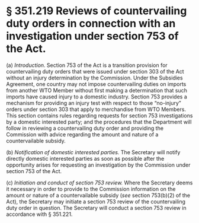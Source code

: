 # § 351.219   Reviews of countervailing duty orders in connection with an investigation under section 753 of the Act.

(a) *Introduction.* Section 753 of the Act is a transition provision for countervailing duty orders that were issued under section 303 of the Act without an injury determination by the Commission. Under the Subsidies Agreement, one country may not impose countervailing duties on imports from another WTO Member without first making a determination that such imports have caused injury to a domestic industry. Section 753 provides a mechanism for providing an injury test with respect to those “no-injury” orders under section 303 that apply to merchandise from WTO Members. This section contains rules regarding requests for section 753 investigations by a domestic interested party; and the procedures that the Department will follow in reviewing a countervailing duty order and providing the Commission with advice regarding the amount and nature of a countervailable subsidy.


(b) *Notification of domestic interested parties.* The Secretary will notify directly domestic interested parties as soon as possible after the opportunity arises for requesting an investigation by the Commission under section 753 of the Act.


(c) *Initiation and conduct of section 753 review.* Where the Secretary deems it necessary in order to provide to the Commission information on the amount or nature of a countervailable subsidy (*see* section 753(b)(2) of the Act), the Secretary may initiate a section 753 review of the countervailing duty order in question. The Secretary will conduct a section 753 review in accordance with § 351.221.





